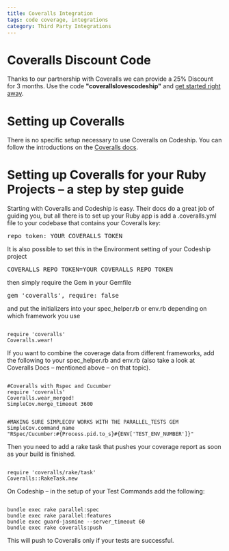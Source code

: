 ```yaml
---
title: Coveralls Integration
tags: code coverage, integrations
category: Third Party Integrations
---
```


# Coveralls Discount Code

Thanks to our partnership with Coveralls we can provide a 25% Discount for 3 months. Use the code **"coverallslovescodeship"** and [get started right away](https://coveralls.io/).

# Setting up Coveralls

There is no specific setup necessary to use Coveralls on Codeship.
You can follow the introductions on the [Coveralls docs](https://coveralls.io/docs/supported_continuous_integration).

# Setting up Coveralls for your Ruby Projects – a step by step guide

Starting with Coveralls and Codeship is easy. Their docs do a great job of guiding you, but all there is to set up your Ruby app is add a .coveralls.yml file to your codebase that contains your Coveralls key:

<pre>repo_token: YOUR_COVERALLS_TOKEN</pre>

It is also possible to set this in the Environment setting of your Codeship project

<pre>COVERALLS_REPO_TOKEN=YOUR_COVERALLS_REPO_TOKEN</pre>

then simply require the Gem in your Gemfile

<pre>gem 'coveralls', require: false</pre>

and put the initializers into your spec_helper.rb or env.rb depending on which framework you use

<code>
require 'coveralls'
Coveralls.wear!
</code>

If you want to combine the coverage data from different frameworks, add the following to your spec_helper.rb and env.rb (also take a look at Coveralls Docs – mentioned above – on that topic).

<code>
#Coveralls with Rspec and Cucumber
require 'coveralls'
Coveralls.wear_merged!
SimpleCov.merge_timeout 3600
 
#MAKING SURE SIMPLECOV WORKS WITH THE PARALLEL_TESTS GEM
SimpleCov.command_name "RSpec/Cucumber:#{Process.pid.to_s}#{ENV['TEST_ENV_NUMBER']}"
</code>

Then you need to add a rake task that pushes your coverage report as soon as your build is finished.

<code>
require 'coveralls/rake/task'
Coveralls::RakeTask.new
</code>

On Codeship – in the setup of your Test Commands add the following:

<code>
bundle exec rake parallel:spec
bundle exec rake parallel:features
bundle exec guard-jasmine --server_timeout 60
bundle exec rake coveralls:push
</code>

This will push to Coveralls only if your tests are successful.